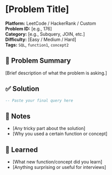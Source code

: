 # [Problem Title]

**Platform:** LeetCode / HackerRank / Custom  
**Problem ID:** [e.g., 176]  
**Category:** [e.g., Subquery, JOIN, etc.]  
**Difficulty:** [Easy / Medium / Hard]  
**Tags:** `SQL`, `function1`, `concept2`

## 🧠 Problem Summary

[Brief description of what the problem is asking.]

## ✅ Solution

```sql
-- Paste your final query here
```

## 📌 Notes

- [Any tricky part about the solution]
- [Why you used a certain function or concept]

## 🧠 Learned

- [What new function/concept did you learn]
- [Anything surprising or useful for interviews]

